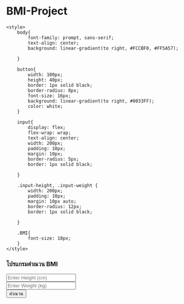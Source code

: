 # BMI-Project

<!DOCTYPE html>
<html lang="en">
<head>
    <meta charset="UTF-8">
    <meta name="viewport" content="width=device-width, initial-scale=1.0">
    <title>BMI Project</title>

    <style>
        body{
            font-family: prompt, sans-serif;
            text-align: center;
            background: linear-gradient(to right, #FCCBF0, #FF5A57);
        
        }

        button{
            width: 100px;
            height: 40px;
            border: 1px solid black;
            border-radius: 8px;
            font-size: 16px;
            background: linear-gradient(to right, #0033FF);
            color: white;
        }

        input{
            display: flex;
            flex-wrap: wrap;
            text-align: center;
            width: 200px;
            padding: 10px;
            margin: 10px;
            border-radius: 5px;
            border: 1px solid black;
           
        }

        .input-height, .input-weight {
            width: 200px;
            padding: 10px;
            margin: 10px auto;
            border-radius: 12px;
            border: 1px solid black;
            
        }

        .BMI{
            font-size: 18px;
        }
    </style>
</head>
<body>
    <h3>โปรแกรมคำณวน BMI</h3>
    <input type="text" id="height" placeholder="Enter Height (cm)" class="input-height">
    <br>
    <input type="text" id="weight" placeholder="Enter Weight (kg)" class="input-weight">
    <br>
    <button onclick="tobmi()">คำณวน</button>
    <div id="result"></div>
    <div id="BMI"></div>

   <script>
function tobmi() {
    var height = document.getElementById('height').value;
    var weight = document.getElementById('weight').value;

    if (height && weight) {
        var heightInMeters = height / 100;
        var bmi = weight / (heightInMeters * heightInMeters);

        var resultText = "";

        if (bmi < 18.5) {
            resultText = "ผอมเกินไป: " + bmi.toFixed(2);
        } 
        else if (bmi >= 18.5 && bmi < 24.9) {
            resultText = "น้ำหนักปกติ: " + bmi.toFixed(2);
        } 
        else if (bmi >= 25 && bmi < 29.9) {
            resultText = "	เริ่มอ้วน: " + bmi.toFixed(2);
        } 
        else if (bmi >= 30) {
            resultText = "อ้วนมากผิดปกติ: " + bmi.toFixed(2);
        }

        document.getElementById('BMI').innerHTML = resultText;
    } 
    else {
        document.getElementById('BMI').innerHTML = "⚠️ กรุณากรอกส่วนสูงและน้ำหนักให้ถูกต้อง";
    }
}
</script>
</body>
</html>
